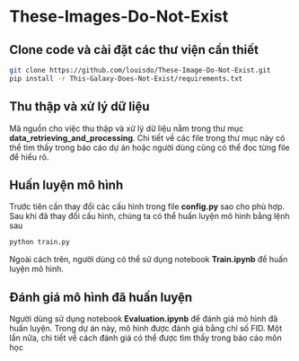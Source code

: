 # These-Images-Do-Not-Exist

## Clone code và cài đặt các thư viện cần thiết
```bash
git clone https://github.com/louisdo/These-Image-Do-Not-Exist.git
pip install -r This-Galaxy-Does-Not-Exist/requirements.txt
```

## Thu thập và xử lý dữ liệu
Mã nguồn cho việc thu thập và xử lý dữ liệu nằm trong thư mục **data_retrieving_and_processing**. Chi tiết về các file trong thư mục này có thể tìm thấy trong báo cáo dự án hoặc người dùng cũng có thể đọc từng file để hiểu rõ.

## Huấn luyện mô hình
Trước tiên cần thay đổi các cấu hình trong file **config.py** sao cho phù hợp. Sau khi đã thay đổi cấu hình, chúng ta có thể huấn luyện mô hình bằng lệnh sau
```bash
python train.py
```

Ngoài cách trên, người dùng có thể sử dụng notebook **Train.ipynb** để huấn luyện mô hình.


## Đánh giá mô hình đã huấn luyện
Người dùng sử dụng notebook **Evaluation.ipynb** để đánh giá mô hình đã huấn luyện. Trong dự án này, mô hình được đánh giá bằng chỉ số FID. Một lần nữa, chi tiết về cách đánh giá có thể được tìm thấy trong báo cáo môn học
